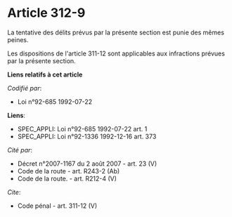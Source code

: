 # Article 312-9

La tentative des délits prévus par la présente section est punie des mêmes peines. 

Les dispositions de l'article 311-12 sont applicables aux infractions prévues par la présente section.

**Liens relatifs à cet article**

_Codifié par_:

  - Loi n°92-685 1992-07-22

**Liens**:

  - SPEC_APPLI: Loi n°92-685 1992-07-22 art. 1
  - SPEC_APPLI: Loi n°92-1336 1992-12-16 art. 373

_Cité par_:

  - Décret n°2007-1167 du 2 août 2007 - art. 23 (V)
  - Code de la route - art. R243-2 (Ab)
  - Code de la route. - art. R212-4 (V)

_Cite_:

  - Code pénal - art. 311-12 (V)
